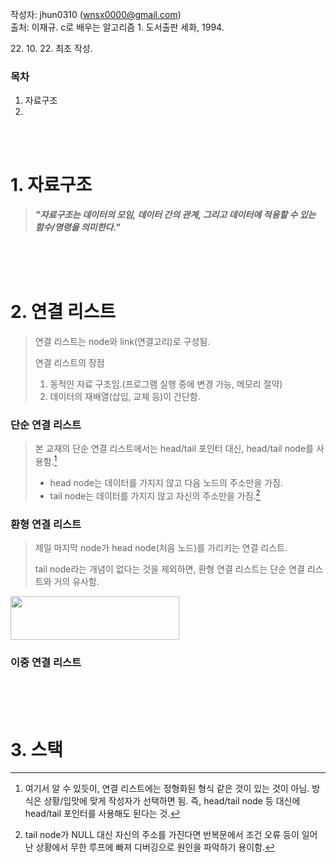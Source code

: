 작성자: jhun0310 (wnsx0000@gmail.com)<br>
출처: 이재규. c로 배우는 알고리즘 1. 도서출판 세화, 1994.

22\. 10\. 22\. 최초 작성.

### 목차
1. 자료구조
2.

<br>
<br>

# 1. 자료구조

> ***"자료구조는 데이터의 모임, 데이터 간의 관계, 그리고 데이터에 적용할 수 있는 함수/명령을 의미한다."***

<br>
<br>
<br>

# 2. 연결 리스트

> 연결 리스트는 node와 link(연결고리)로 구성됨.
>
> 연결 리스트의 장점
>   1. 동적인 자료 구조임.(프로그램 실행 중에 변경 가능, 메모리 절약)
>   2. 데이터의 재배열(삽입, 교체 등)이 간단함.

### 단순 연결 리스트

> 본 교재의 단순 연결 리스트에서는 head/tail 포인터 대신, head/tail node를 사용함.[^2-1]<br>
> - head node는 데이터를 가지지 않고 다음 노드의 주소만을 가짐.<br>
> - tail node는 데이터를 가지지 않고 자신의 주소만을 가짐.[^2-2]

### 환형 연결 리스트

> 제일 마지막 node가 head node(처음 노드)를 가리키는 연결 리스트.
>
> tail node라는 개념이 없다는 것을 제외하면, 환형 연결 리스트는 단순 연결 리스트와 거의 유사함.

<img src="https://static.packt-cdn.com/products/9781788623872/graphics/6879665f-8b34-4c46-a85f-2cdbaddc4e19.png" width="270" height="70" />

### 이중 연결 리스트

<br>
<br>
<br>

# 3. 스택



[^2-1]: 여기서 알 수 있듯이, 연결 리스트에는 정형화된 형식 같은 것이 있는 것이 아님. 방식은 상황/입맛에 맞게 작성자가 선택하면 됨. 즉, head/tail node 등 대신에 head/tail 포인터를 사용해도 된다는 것.
[^2-2]: tail node가 NULL 대신 자신의 주소를 가진다면 반복문에서 조건 오류 등이 일어난 상황에서 무한 루프에 빠져 디버깅으로 원인을 파악하기 용이함.